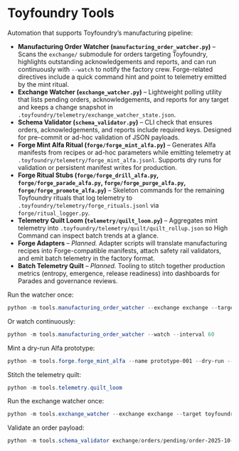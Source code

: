# Toyfoundry Tools

Automation that supports Toyfoundry’s manufacturing pipeline:

- **Manufacturing Order Watcher (`manufacturing_order_watcher.py`)** – Scans the `exchange/` submodule for orders targeting Toyfoundry, highlights outstanding acknowledgements and reports, and can run continuously with `--watch` to notify the factory crew. Forge-related directives include a quick command hint and point to telemetry emitted by the mint ritual.
- **Exchange Watcher (`exchange_watcher.py`)** – Lightweight polling utility that lists pending orders, acknowledgements, and reports for any target and keeps a change snapshot in `.toyfoundry/telemetry/exchange_watcher_state.json`.
- **Schema Validator (`schema_validator.py`)** – CLI check that ensures orders, acknowledgements, and reports include required keys. Designed for pre-commit or ad-hoc validation of JSON payloads.
- **Forge Mint Alfa Ritual (`forge/forge_mint_alfa.py`)** – Generates Alfa manifests from recipes or ad-hoc parameters while emitting telemetry at `.toyfoundry/telemetry/forge_mint_alfa.jsonl`. Supports dry runs for validation or persistent manifest writes for production.
- **Forge Ritual Stubs (`forge/forge_drill_alfa.py`, `forge/forge_parade_alfa.py`, `forge/forge_purge_alfa.py`, `forge/forge_promote_alfa.py`)** – Skeleton commands for the remaining Toyfoundry rituals that log telemetry to `.toyfoundry/telemetry/forge_rituals.jsonl` via `forge/ritual_logger.py`.
- **Telemetry Quilt Loom (`telemetry/quilt_loom.py`)** – Aggregates mint telemetry into `.toyfoundry/telemetry/quilt/quilt_rollup.json` so High Command can inspect batch trends at a glance.
- **Forge Adapters** – _Planned._ Adapter scripts will translate manufacturing recipes into Forge-compatible manifests, attach safety rail validators, and emit batch telemetry in the factory format.
- **Batch Telemetry Quilt** – _Planned._ Tooling to stitch together production metrics (entropy, emergence, release readiness) into dashboards for Parades and governance reviews.

Run the watcher once:

```powershell
python -m tools.manufacturing_order_watcher --exchange exchange --target toyfoundry_ai_0
```

Or watch continuously:

```powershell
python -m tools.manufacturing_order_watcher --watch --interval 60
```

Mint a dry-run Alfa prototype:

```powershell
python -m tools.forge.forge_mint_alfa --name prototype-001 --dry-run --param color=cerulean
```

Stitch the telemetry quilt:

```powershell
python -m tools.telemetry.quilt_loom
```

Run the exchange watcher once:

```powershell
python -m tools.exchange_watcher --exchange exchange --target toyfoundry_ai_0
```

Validate an order payload:

```powershell
python -m tools.schema_validator exchange/orders/pending/order-2025-10-12-007.json
```
